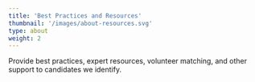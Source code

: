 ```yaml
---
title: 'Best Practices and Resources'
thumbnail: '/images/about-resources.svg'
type: about
weight: 2
---
```


Provide best practices, expert resources, volunteer matching, and other support to candidates we identify.